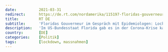 ```yaml
---
date:          2021-03-31
redirect:      https://de.rt.com/nordamerika/115197-floridas-gouverneur-im-gesprach-mit/
title:         RT DE
subtitle:      'Floridas Gouverneur im Gespräch mit Epidemiologen: Lockdowns sind der größte Fehler'
description:   'Im US-Bundesstaat Florida gab es in der Corona-Krise kaum nennenswerte Einschränkungen und dennoch liegt die COVID-19-Sterblichkeit unter dem Bundesdurchschnitt der USA. Floridas Gouverneur zog nun mit verschiedenen Wissenschaftlern Bilanz über die Corona-Politik des Bundesstaates.'
country:       [DE]
categories:    [Politik]
tags:          [lockdown, massnahmen]
---
```

